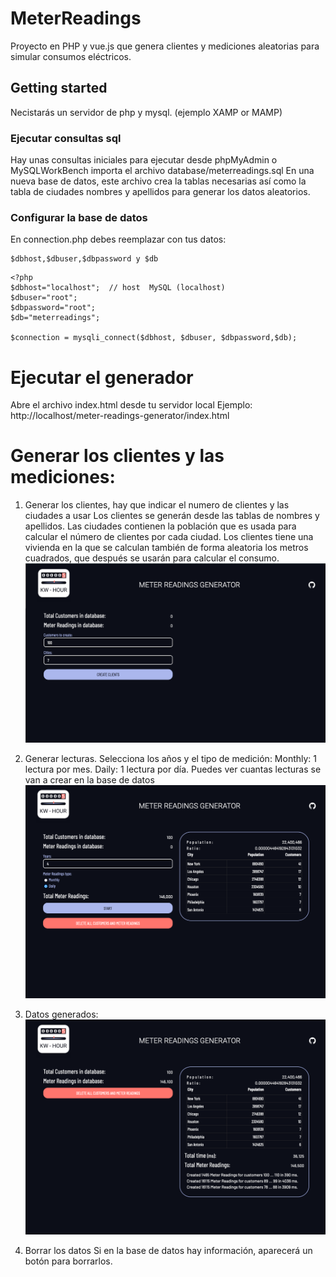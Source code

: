# MeterReadings
 Proyecto en PHP y vue.js que genera clientes y mediciones aleatorias para simular consumos eléctricos.

## Getting started
Necistarás un servidor de php y mysql. (ejemplo XAMP or MAMP)

### Ejecutar consultas sql
Hay unas consultas iniciales para ejecutar desde phpMyAdmin o MySQLWorkBench importa el archivo database/meterreadings.sql En una nueva base de datos, este archivo crea la tablas necesarias así como la tabla de ciudades nombres y apellidos para generar los datos aleatorios.

### Configurar la base de datos

En connection.php debes reemplazar con tus datos: 
```
$dbhost,$dbuser,$dbpassword y $db 
```

```
<?php
$dbhost="localhost";  // host  MySQL (localhost)
$dbuser="root";
$dbpassword="root"; 
$db="meterreadings"; 
  
$connection = mysqli_connect($dbhost, $dbuser, $dbpassword,$db);
```

# Ejecutar el generador
Abre el archivo index.html desde tu servidor local
Ejemplo: http://localhost/meter-readings-generator/index.html

# Generar los clientes y las mediciones:
1. Generar los clientes, hay que indicar el numero de clientes y las ciudades a usar
    Los clientes se generán desde las tablas de nombres y apellidos.
    Las ciudades contienen la población que es usada para calcular el número de clientes por cada ciudad.
    Los clientes tiene una vivienda en la que se calculan también de forma aleatoria los metros cuadrados, que después se usarán para calcular el consumo.
    ![Customers Generator](docs/img/GenerateCustomers.png)
2. Generar lecturas.
    Selecciona los años y el tipo de medición: 
    Monthly: 1 lectura por mes.
    Daily: 1 lectura por día.
    Puedes ver cuantas lecturas se van a crear en la base de datos
    ![Customers Generator](docs/img/GenerateMeterReadings.png)
3. Datos generados:
    ![Customers Generator](docs/img/DataGenerated.png)

4. Borrar los datos
Si en la base de datos hay información, aparecerá un botón para borrarlos.


